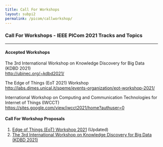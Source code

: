 ```yaml
---
title: Call For Workshops
layout: subpi2
permalink: /picom/callworkshop/
---
```

<h3>Call For Workshops - IEEE PICom 2021 Tracks and Topics</h3>

<hr/>
<h4>Accepted Workshops</h4>
The 3rd International Workshop on Knowledge Discovery for Big Data (KDBD 2021)
<br><a href="http://ubinec.org/~kdbd2021/" target=_new>http://ubinec.org/~kdbd2021/</a><br/>


The Edge of Things (EoT 2021) Workshop
<br><a href="http://labs.dimes.unical.it/speme/events-organization/eot-workshop-2021/" target=_new>
http://labs.dimes.unical.it/speme/events-organization/eot-workshop-2021/
</a><br/>

International Workshop on Computing and Communication Technologies for Internet of Things (IWCCT)
<br><a href="https://sites.google.com/view/iwcct2021/home?authuser=0"  target=_new>https://sites.google.com/view/iwcct2021/home?authuser=0</a><br/>

<h4>Call For Workshop Proposals</h4>
<ol><li><a href="/2021/assets/files/CFP_EoT_2021_PICom21_workshop.pdf" target=_new>Edge of Things (EoT) Workshop 2021</a> (Updated)<br/></li>
  <li><a href="/2021/assets/files/KDBD_CFP-20210222.pdf " target=_new>The 3rd International Workshop on Knowledge Discovery for Big Data
(KDBD 2021)</a><br/></li>
  </ol>
